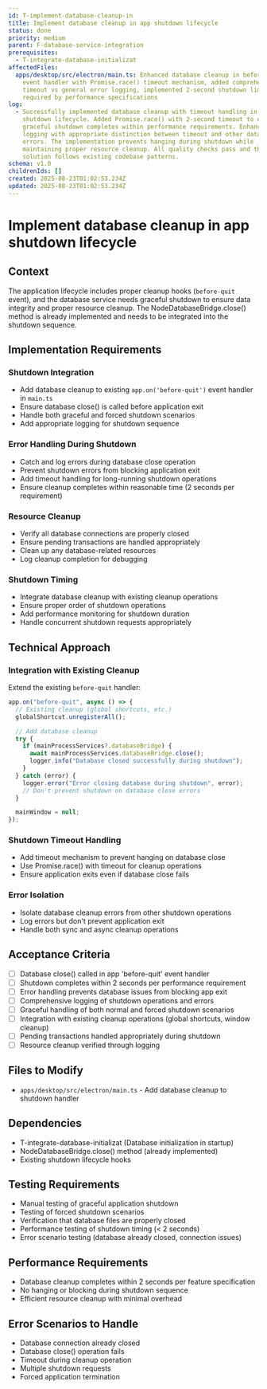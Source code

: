 ```yaml
---
id: T-implement-database-cleanup-in
title: Implement database cleanup in app shutdown lifecycle
status: done
priority: medium
parent: F-database-service-integration
prerequisites:
  - T-integrate-database-initializat
affectedFiles:
  apps/desktop/src/electron/main.ts: Enhanced database cleanup in before-quit
    event handler with Promise.race() timeout mechanism, added comprehensive
    timeout vs general error logging, implemented 2-second shutdown limit as
    required by performance specifications
log:
  - Successfully implemented database cleanup with timeout handling in app
    shutdown lifecycle. Added Promise.race() with 2-second timeout to ensure
    graceful shutdown completes within performance requirements. Enhanced error
    logging with appropriate distinction between timeout and other database
    errors. The implementation prevents hanging during shutdown while
    maintaining proper resource cleanup. All quality checks pass and the
    solution follows existing codebase patterns.
schema: v1.0
childrenIds: []
created: 2025-08-23T01:02:53.234Z
updated: 2025-08-23T01:02:53.234Z
---
```


# Implement database cleanup in app shutdown lifecycle

## Context

The application lifecycle includes proper cleanup hooks (`before-quit` event), and the database service needs graceful shutdown to ensure data integrity and proper resource cleanup. The NodeDatabaseBridge.close() method is already implemented and needs to be integrated into the shutdown sequence.

## Implementation Requirements

### Shutdown Integration

- Add database cleanup to existing `app.on('before-quit')` event handler in `main.ts`
- Ensure database close() is called before application exit
- Handle both graceful and forced shutdown scenarios
- Add appropriate logging for shutdown sequence

### Error Handling During Shutdown

- Catch and log errors during database close operation
- Prevent shutdown errors from blocking application exit
- Add timeout handling for long-running shutdown operations
- Ensure cleanup completes within reasonable time (2 seconds per requirement)

### Resource Cleanup

- Verify all database connections are properly closed
- Ensure pending transactions are handled appropriately
- Clean up any database-related resources
- Log cleanup completion for debugging

### Shutdown Timing

- Integrate database cleanup with existing cleanup operations
- Ensure proper order of shutdown operations
- Add performance monitoring for shutdown duration
- Handle concurrent shutdown requests appropriately

## Technical Approach

### Integration with Existing Cleanup

Extend the existing `before-quit` handler:

```typescript
app.on("before-quit", async () => {
  // Existing cleanup (global shortcuts, etc.)
  globalShortcut.unregisterAll();

  // Add database cleanup
  try {
    if (mainProcessServices?.databaseBridge) {
      await mainProcessServices.databaseBridge.close();
      logger.info("Database closed successfully during shutdown");
    }
  } catch (error) {
    logger.error("Error closing database during shutdown", error);
    // Don't prevent shutdown on database close errors
  }

  mainWindow = null;
});
```

### Shutdown Timeout Handling

- Add timeout mechanism to prevent hanging on database close
- Use Promise.race() with timeout for cleanup operations
- Ensure application exits even if database close fails

### Error Isolation

- Isolate database cleanup errors from other shutdown operations
- Log errors but don't prevent application exit
- Handle both sync and async cleanup operations

## Acceptance Criteria

- [ ] Database close() called in app 'before-quit' event handler
- [ ] Shutdown completes within 2 seconds per performance requirement
- [ ] Error handling prevents database issues from blocking app exit
- [ ] Comprehensive logging of shutdown operations and errors
- [ ] Graceful handling of both normal and forced shutdown scenarios
- [ ] Integration with existing cleanup operations (global shortcuts, window cleanup)
- [ ] Pending transactions handled appropriately during shutdown
- [ ] Resource cleanup verified through logging

## Files to Modify

- `apps/desktop/src/electron/main.ts` - Add database cleanup to shutdown handler

## Dependencies

- T-integrate-database-initializat (Database initialization in startup)
- NodeDatabaseBridge.close() method (already implemented)
- Existing shutdown lifecycle hooks

## Testing Requirements

- Manual testing of graceful application shutdown
- Testing of forced shutdown scenarios
- Verification that database files are properly closed
- Performance testing of shutdown timing (< 2 seconds)
- Error scenario testing (database already closed, connection issues)

## Performance Requirements

- Database cleanup completes within 2 seconds per feature specification
- No hanging or blocking during shutdown sequence
- Efficient resource cleanup with minimal overhead

## Error Scenarios to Handle

- Database connection already closed
- Database close() operation fails
- Timeout during cleanup operation
- Multiple shutdown requests
- Forced application termination
